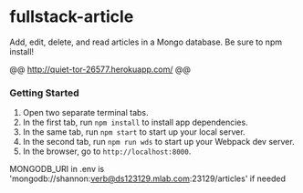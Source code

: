 # fullstack-article

Add, edit, delete, and read articles in a Mongo database.
Be sure to npm install!

@@ http://quiet-tor-26577.herokuapp.com/ @@

### Getting Started
1. Open two separate terminal tabs.
2. In the first tab, run ```npm install``` to install app dependencies.
3. In the same tab, run ```npm start``` to start up your local server.
4. In the second tab, run ```npm run wds``` to start up your Webpack dev server.
5. In the browser, go to ```http://localhost:8000```.


MONGODB_URI in .env is 'mongodb://shannon:verb@ds123129.mlab.com:23129/articles' if needed
